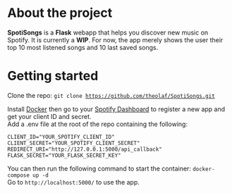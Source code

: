 # About the project
**SpotiSongs** is a **Flask** webapp that helps you discover new music on Spotify.
It is currently a **WIP**. For now, the app merely shows the user their top 10 most listened songs and 10 last saved songs.

# Getting started

Clone the repo:
<code>git clone https://github.com/theolaf/SpotiSongs.git</code>

Install [Docker](https://www.docker.com/) then go to your [Spotify Dashboard](https://developer.spotify.com/dashboard) to register a new app and get your client ID and secret.<br/>
Add a .env file at the root of the repo containing the following:

	CLIENT_ID="YOUR_SPOTIFY_CLIENT_ID"
	CLIENT_SECRET="YOUR_SPOTIFY_CLIENT_SECRET"
	REDIRECT_URI="http://127.0.0.1:5000/api_callback"
	FLASK_SECRET="YOUR_FLASK_SECRET_KEY"

You can then run the following command to start the container:
<code>docker-compose up -d</code><br/>
Go to <code>http://localhost:5000/</code> to use the app.
